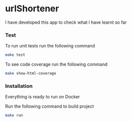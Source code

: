# urlShortener


I have developed this app to check what I have learnt so far

### Test

To run unit tests run the following command

```sh
make test
```

To see code coverage run the following command 

```BASH
make show-html-coverage
```
### Installation

Everything is ready to run on Docker

Run the following command to build project 

```sh
make run
```